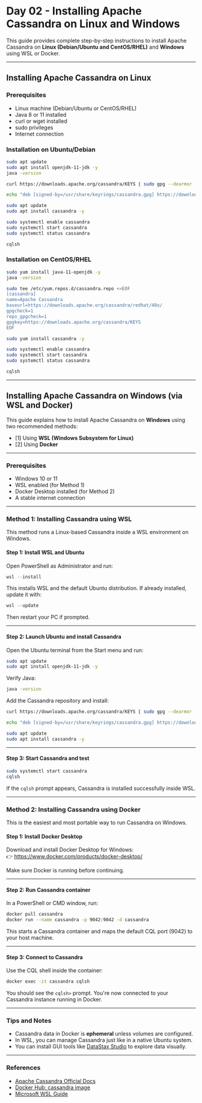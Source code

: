 
# Day 02 - Installing Apache Cassandra on Linux and Windows

This guide provides complete step-by-step instructions to install Apache Cassandra on **Linux (Debian/Ubuntu and CentOS/RHEL)** and **Windows** using WSL or Docker.

---

## Installing Apache Cassandra on Linux

### Prerequisites

- Linux machine (Debian/Ubuntu or CentOS/RHEL)
- Java 8 or 11 installed
- curl or wget installed
- sudo privileges
- Internet connection

### Installation on Ubuntu/Debian

```bash
sudo apt update
sudo apt install openjdk-11-jdk -y
java -version

curl https://downloads.apache.org/cassandra/KEYS | sudo gpg --dearmor -o /usr/share/keyrings/cassandra.gpg

echo "deb [signed-by=/usr/share/keyrings/cassandra.gpg] https://downloads.apache.org/cassandra/debian 40x main" | sudo tee /etc/apt/sources.list.d/cassandra.list

sudo apt update
sudo apt install cassandra -y

sudo systemctl enable cassandra
sudo systemctl start cassandra
sudo systemctl status cassandra

cqlsh
```

### Installation on CentOS/RHEL

```bash
sudo yum install java-11-openjdk -y
java -version

sudo tee /etc/yum.repos.d/cassandra.repo <<EOF
[cassandra]
name=Apache Cassandra
baseurl=https://downloads.apache.org/cassandra/redhat/40x/
gpgcheck=1
repo_gpgcheck=1
gpgkey=https://downloads.apache.org/cassandra/KEYS
EOF

sudo yum install cassandra -y

sudo systemctl enable cassandra
sudo systemctl start cassandra
sudo systemctl status cassandra

cqlsh
```

---

## Installing Apache Cassandra on Windows (via WSL and Docker)

This guide explains how to install Apache Cassandra on **Windows** using two recommended methods:

- [1] Using **WSL (Windows Subsystem for Linux)**
- [2] Using **Docker**

---

### Prerequisites

- Windows 10 or 11
- WSL enabled (for Method 1)
- Docker Desktop installed (for Method 2)
- A stable internet connection

---

### Method 1: Installing Cassandra using WSL

This method runs a Linux-based Cassandra inside a WSL environment on Windows.

#### Step 1: Install WSL and Ubuntu

Open PowerShell as Administrator and run:

```powershell
wsl --install
```

This installs WSL and the default Ubuntu distribution. If already installed, update it with:

```powershell
wsl --update
```

Then restart your PC if prompted.

---

#### Step 2: Launch Ubuntu and install Cassandra

Open the Ubuntu terminal from the Start menu and run:

```bash
sudo apt update
sudo apt install openjdk-11-jdk -y
```

Verify Java:

```bash
java -version
```

Add the Cassandra repository and install:

```bash
curl https://downloads.apache.org/cassandra/KEYS | sudo gpg --dearmor -o /usr/share/keyrings/cassandra.gpg

echo "deb [signed-by=/usr/share/keyrings/cassandra.gpg] https://downloads.apache.org/cassandra/debian 40x main" | sudo tee /etc/apt/sources.list.d/cassandra.list

sudo apt update
sudo apt install cassandra -y
```

---

#### Step 3: Start Cassandra and test

```bash
sudo systemctl start cassandra
cqlsh
```

If the `cqlsh` prompt appears, Cassandra is installed successfully inside WSL.

---

### Method 2: Installing Cassandra using Docker

This is the easiest and most portable way to run Cassandra on Windows.

#### Step 1: Install Docker Desktop

Download and install Docker Desktop for Windows:  
👉 https://www.docker.com/products/docker-desktop/

Make sure Docker is running before continuing.

---

#### Step 2: Run Cassandra container

In a PowerShell or CMD window, run:

```bash
docker pull cassandra
docker run --name cassandra -p 9042:9042 -d cassandra
```

This starts a Cassandra container and maps the default CQL port (9042) to your host machine.

---

#### Step 3: Connect to Cassandra

Use the CQL shell inside the container:

```bash
docker exec -it cassandra cqlsh
```

You should see the `cqlsh>` prompt. You're now connected to your Cassandra instance running in Docker.

---

### Tips and Notes

- Cassandra data in Docker is **ephemeral** unless volumes are configured.
- In WSL, you can manage Cassandra just like in a native Ubuntu system.
- You can install GUI tools like [DataStax Studio](https://www.datastax.com/studio) to explore data visually.

---

### References

- [Apache Cassandra Official Docs](https://cassandra.apache.org/doc/latest/)
- [Docker Hub: cassandra image](https://hub.docker.com/_/cassandra)
- [Microsoft WSL Guide](https://learn.microsoft.com/en-us/windows/wsl/)
